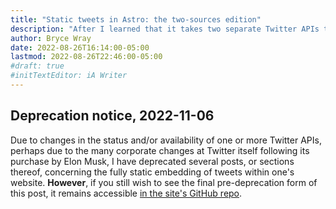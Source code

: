 ```yaml
---
title: "Static tweets in Astro: the two-sources edition"
description: "After I learned that it takes two separate Twitter APIs to produce decent static embeds of tweets, I knew that meant more code changes."
author: Bryce Wray
date: 2022-08-26T16:14:00-05:00
lastmod: 2022-08-26T22:46:00-05:00
#draft: true
#initTextEditor: iA Writer
---
```


## Deprecation notice, 2022-11-06

Due to changes in the status and/or availability of one or more Twitter APIs, perhaps due to the many corporate changes at Twitter itself following its purchase by Elon Musk, I have deprecated several posts, or sections thereof, concerning the fully static embedding of tweets within one's website. **However**, if you still wish to see the final pre-deprecation form of this post, it remains accessible [in the site's GitHub repo](https://github.com/brycewray/eleventy_site/blob/main/.deprecated/content/posts/2022/08/static-tweets-astro-two-sources-edition/index.md).
